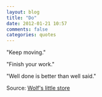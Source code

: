 ```yaml
---
layout: blog
title: "Do"
date: 2012-01-21 10:57
comments: false
categories: quotes
---
```


"Keep moving."

"Finish your work."

"Well done is better than well said."

Source: [Wolf's little store](http://wolfslittlestore.be/ethos/)
